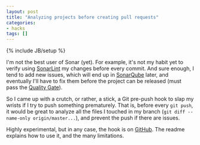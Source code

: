 ```yaml
---
layout: post
title: "Analyzing projects before creating pull requests"
categories:
- hacks
tags: []
---
```

{% include JB/setup %}

I'm not the best user of Sonar (yet).
For example, it's not my habit yet to verify using [SonarLint](http://www.sonarlint.org/) my changes before every commit.
And sure enough, I tend to add new issues,
which will end up in [SonarQube](http://www.sonarqube.org/) later,
and eventually I'll have to fix them before the project can be released
(must pass the [Quality Gate](http://www.sonarqube.org/quality-gates-shall-your-projects-pass/)).

So I came up with a crutch, or rather, a stick,
a Git pre-push hook to slap my wrists if I try to push something prematurely.
That is, before every `git push`,
it would be great to analyze all the files I touched in my branch (`git diff --name-only origin/master...`),
and prevent the push if there are issues.

Highly experimental,
but in any case,
the hook is on [GitHub](https://github.com/janosgyerik/sonarlint-git-hooks).
The readme explains how to use it, and the many limitations.
